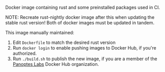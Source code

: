 Docker image containing rust and some preinstalled packages used in CI.

NOTE: Recreate rust-nightly docker image after this when updating the stable rust
version! Both of docker images must be updated in tandem.

This image manually maintained:
1. Edit `Dockerfile` to match the desired rust version
1. Run `docker login` to enable pushing images to Docker Hub, if you're authorized.
1. Run `./build.sh` to publish the new image, if you are a member of the [Panoptes
   Labs](https://hub.docker.com/u/panopteslabs/) Docker Hub organization.

